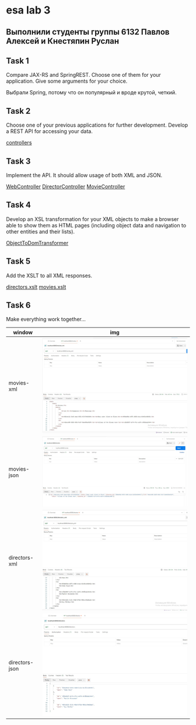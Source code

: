 <h1>esa lab 3</h1>
<h2>Выполнили студенты группы 6132 Павлов Алексей и Кнестяпин Руслан</h2>
<h2>Task 1</h2>

Compare JAX-RS and SpringREST. Choose one of them for your application. Give some arguments for your choice.

Выбрали Spring, потому что он популярный и вроде крутой, четкий.

<h2>Task 2</h2>

Choose one of your previous applications for further development.
Develop a REST API for accessing your data.

[controllers](src/main/java/com/example/lab3/controllers)

<h2>Task 3</h2>

Implement the API.
It should allow usage of both XML and JSON.

[WebController](src/main/java/com/example/lab3/controllers/WebController.java)
[DirectorController](src/main/java/com/example/lab3/controllers/DirectorController.java)
[MovieController](src/main/java/com/example/lab3/controllers/MovieController.java)

<h2>Task 4</h2>

Develop an XSL transformation for your XML objects to make a browser able to show them as HTML pages (including object data and navigation to other entities and their lists).

[ObjectToDomTransformer](src/main/java/com/example/lab3/utils/ObjectToDomTransformer.java)

<h2>Task 5</h2>

Add the XSLT to all XML responses.

[directors.xslt](src/main/resources/xmls/directors.xslt)
[movies.xslt](src/main/resources/xmls/movies.xslt)

<h2>Task 6</h2>

Make everything work together…

| window    | img                       |
|-----------|---------------------------|
| movies-xml     | ![](static/movies-xml.jpg)     |
| movies-json | ![](static/movies-json.jpg)  |
| directors-xml    | ![](static/directors-xml.jpg)     |
| directors-json       | ![](static/directors-json.jpg)       |


